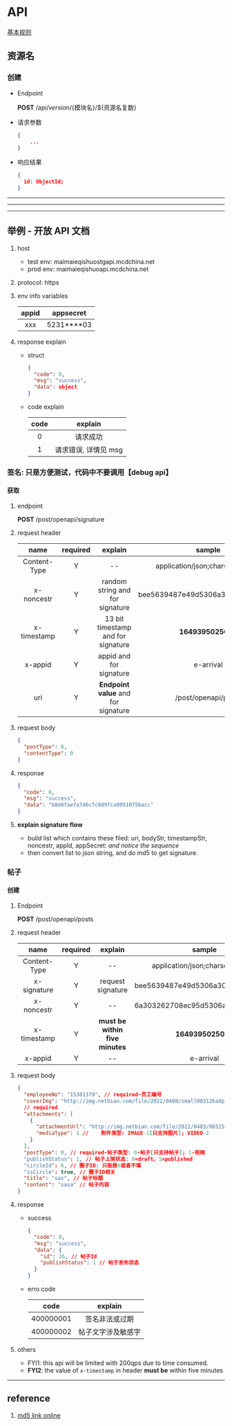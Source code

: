 # API

[基本规则](https://github.com/inetfuture/technote/blob/master/restful_api.md#best-practices)

## 资源名

### 创建

- Endpoint

  **POST** /api/${version}/${模块名}/${资源名复数}

- 请求参数

  ```json
  {
      ...
  }
  ```

- 响应结果

  ```json
  {
    id: ObjectId;
  }
  ```

---

---

---

## 举例 - 开放 API 文档

1. host
   - test env: maimaieqishuostgapi.mcdchina.net
   - prod env: maimaieqishuoapi.mcdchina.net
2. protocol: https
3. env info variables

   | appid |   appsecret    |
   | :---: | :------------: |
   |  xxx  | 5231\*\*\*\*03 |

4. response explain

   - struct
     ```json
     {
       "code": 0,
       "msg": "success",
       "data": object
     }
     ```
   - code explain

     | code |       explain        |
     | :--: | :------------------: |
     |  0   |       请求成功       |
     |  1   | 请求错误, 详情见 msg |

### 签名: 只是方便测试，代码中不要调用【debug api】

#### 获取

1. endpoint

   **POST** /post/openapi/signature

2. request header

   |     name     | required |               explain                |              sample              |
   | :----------: | :------: | :----------------------------------: | :------------------------------: |
   | Content-Type |    Y     |                  --                  |  application/json;charset=UTF-8  |
   |  x-noncestr  |    Y     |   random string and for signature    | bee5639487e49d5306a303262708ec95 |
   | x-timestamp  |    Y     |  13 bit timestamp and for signature  |        **1649395025000**         |
   |   x-appid    |    Y     |       appid and for signature        |            e-arrival             |
   |     uri      |    Y     | **Endpoint value** and for signature |       /post/openapi/posts        |

3. request body

   ```json
   {
     "postType": 0,
     "contentType": 0
   }
   ```

4. response

   ```json
   {
     "code": 0,
     "msg": "success",
     "data": "b8e0faefa7d6cfc0d9fca8951075bacc"
   }
   ```

5. **explain signature flow**
   - build list which contains these filed: uri, bodyStr, timestampStr, noncestr, appId, appSecret: _and notice the sequence_
   - then convert list to json string, and do md5 to get signature.

### 帖子

#### 创建

1. Endpoint

   **POST** /post/openapi/posts

2. request header

   |     name     | required |             explain             |              sample              |
   | :----------: | :------: | :-----------------------------: | :------------------------------: |
   | Content-Type |    Y     |               --                |  application/json;charset=UTF-8  |
   | x-signature  |    Y     |        request signature        | bee5639487e49d5306a303262708ec95 |
   |  x-noncestr  |    Y     |               --                | 6a303262708ec95d5306a3062708ec95 |
   | x-timestamp  |    Y     | **must be within five minutes** |        **1649395025000**         |
   |   x-appid    |    Y     |               --                |            e-arrival             |

3. request body

   ```json
   {
     "employeeNo": "15301379", // required-员工编号
     "coverImg": "http://img.netbian.com/file/2022/0408/small003126aXpDF1649349086.jpg", // required-封面图
     // required
     "attachments": [
       {
         "attachmentUrl": "http://img.netbian.com/file/2022/0403/003154ZBed6.jpg", // required-附件图片地址
         "mediaType": 1 //    附件类型: IMAGE-1[只支持图片]; VIDEO-2
       }
     ],
     "postType": 0, // required-帖子类型: 0-帖子[只支持帖子]; 1-视频
     "publishStatus": 1, // 帖子上架状态: 0=draft，1=published
     "circleId": 6, // 圈子ID: 只能是6或者不填
     "isCircle": true, // 圈子ID相关
     "title": "sas", // 帖子标题
     "content": "sasa" // 帖子内容
   }
   ```

4. response

   - success

     ```json
     {
       "code": 0,
       "msg": "success",
       "data": {
         "id": 26, // 帖子Id
         "publishStatus": 1 // 帖子发布状态
       }
     }
     ```

   - erro code

     |   code    |      explain       |
     | :-------: | :----------------: |
     | 400000001 |   签名非法或过期   |
     | 400000002 | 帖子文字涉及敏感字 |

5. others
   - FYI1: this api will be limited with 200qps due to time consumed.
   - **FYI2**: the value of `x-timestamp` in header **must be** within five minutes

---

## reference

1. [md5 link online](https://emn178.github.io/online-tools/md5.html)
